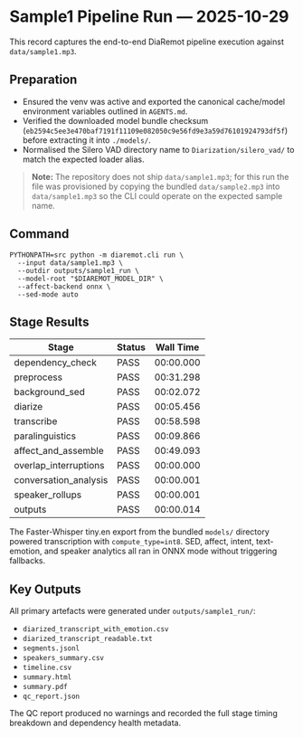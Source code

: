 # Sample1 Pipeline Run — 2025-10-29

This record captures the end-to-end DiaRemot pipeline execution against `data/sample1.mp3`.

## Preparation

- Ensured the venv was active and exported the canonical cache/model environment variables outlined in `AGENTS.md`.
- Verified the downloaded model bundle checksum (`eb2594c5ee3e470baf7191f11109e082050c9e56fd9e3a59d76101924793df5f`) before extracting it into `./models/`.
- Normalised the Silero VAD directory name to `Diarization/silero_vad/` to match the expected loader alias.

> **Note:** The repository does not ship `data/sample1.mp3`; for this run the file was provisioned by copying the bundled `data/sample2.mp3` into `data/sample1.mp3` so the CLI could operate on the expected sample name.

## Command

```
PYTHONPATH=src python -m diaremot.cli run \
  --input data/sample1.mp3 \
  --outdir outputs/sample1_run \
  --model-root "$DIAREMOT_MODEL_DIR" \
  --affect-backend onnx \
  --sed-mode auto
```

## Stage Results

| Stage | Status | Wall Time |
|-------|--------|-----------|
| dependency_check | PASS | 00:00.000 |
| preprocess | PASS | 00:31.298 |
| background_sed | PASS | 00:02.072 |
| diarize | PASS | 00:05.456 |
| transcribe | PASS | 00:58.598 |
| paralinguistics | PASS | 00:09.866 |
| affect_and_assemble | PASS | 00:49.093 |
| overlap_interruptions | PASS | 00:00.000 |
| conversation_analysis | PASS | 00:00.001 |
| speaker_rollups | PASS | 00:00.001 |
| outputs | PASS | 00:00.014 |

The Faster-Whisper tiny.en export from the bundled `models/` directory powered transcription with `compute_type=int8`. SED, affect, intent, text-emotion, and speaker analytics all ran in ONNX mode without triggering fallbacks.

## Key Outputs

All primary artefacts were generated under `outputs/sample1_run/`:

- `diarized_transcript_with_emotion.csv`
- `diarized_transcript_readable.txt`
- `segments.jsonl`
- `speakers_summary.csv`
- `timeline.csv`
- `summary.html`
- `summary.pdf`
- `qc_report.json`

The QC report produced no warnings and recorded the full stage timing breakdown and dependency health metadata.
